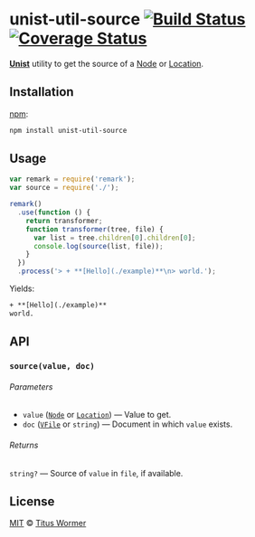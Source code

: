 # unist-util-source [![Build Status][travis-badge]][travis] [![Coverage Status][codecov-badge]][codecov]

[**Unist**][unist] utility to get the source of a [Node][] or
[Location][].

## Installation

[npm][npm-install]:

```bash
npm install unist-util-source
```

## Usage

```js
var remark = require('remark');
var source = require('./');

remark()
  .use(function () {
    return transformer;
    function transformer(tree, file) {
      var list = tree.children[0].children[0];
      console.log(source(list, file));
    }
  })
  .process('> + **[Hello](./example)**\n> world.');
```

Yields:

```txt
+ **[Hello](./example)**
world.
```

## API

### `source(value, doc)`

###### Parameters

*   `value` ([`Node`][node] or [`Location`][location]) — Value to get.
*   `doc` ([`VFile`][vfile] or `string`) — Document in which `value`
    exists.

###### Returns

`string?` — Source of `value` in `file`, if available.

## License

[MIT][license] © [Titus Wormer][author]

<!-- Definitions -->

[travis-badge]: https://img.shields.io/travis/wooorm/unist-util-source.svg

[travis]: https://travis-ci.org/wooorm/unist-util-source

[codecov-badge]: https://img.shields.io/codecov/c/github/wooorm/unist-util-source.svg

[codecov]: https://codecov.io/github/wooorm/unist-util-source

[npm-install]: https://docs.npmjs.com/cli/install

[license]: LICENSE

[author]: http://wooorm.com

[unist]: https://github.com/wooorm/unist

[node]: https://github.com/wooorm/unist#node

[location]: https://github.com/wooorm/unist#location

[vfile]: https://github.com/wooorm/vfile
